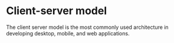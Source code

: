# Client-server model
The client server model is the most commonly used architecture in developing desktop, mobile, and web applications.